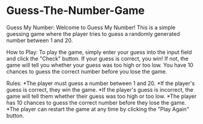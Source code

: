 # Guess-The-Number-Game

Guess My Number:
Welcome to Guess My Number! This is a simple guessing game where the player tries to guess a randomly generated number between 1 and 20.

How to Play:
To play the game, simply enter your guess into the input field and click the "Check" button. 
If your guess is correct, you win! If not, the game will tell you whether your guess was too high or too low.
You have 10 chances to guess the correct number before you lose the game.

Rules:
*The player must guess a number between 1 and 20.
*If the player's guess is correct, they win the game.
*If the player's guess is incorrect, the game will tell them whether their guess was too high or too low.
*The player has 10 chances to guess the correct number before they lose the game.
*The player can restart the game at any time by clicking the "Play Again" button.
